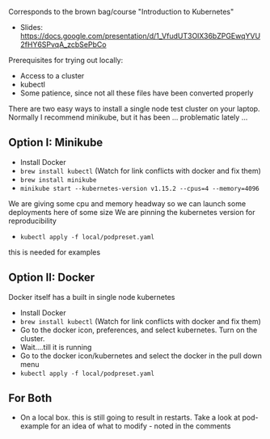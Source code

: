 Corresponds to the brown bag/course "Introduction to Kubernetes"
* Slides: https://docs.google.com/presentation/d/1_VfudUT3OlX36bZPGEwqYVU2fHY6SPvqA_zcbSePbCo

Prerequisites for trying out locally:

* Access to a cluster
* kubectl
* Some patience, since not all these files have been converted properly

There are two easy ways to install a single node test cluster on your laptop. Normally I recommend minikube, but it has been ... problematic lately ...

Option I: Minikube
----

* Install Docker
* `brew install kubectl`
(Watch for link conflicts with docker and fix them)
* `brew install minikube`
* `minikube start --kubernetes-version v1.15.2 --cpus=4 --memory=4096`

We are giving some cpu and memory headway so we can launch some deployments here of some size
We are pinning the kubernetes version for reproducibility

* `kubectl apply -f local/podpreset.yaml`

this is needed for examples

Option II: Docker
-----
Docker itself has a built in single node kubernetes

* Install Docker
* `brew install kubectl`
(Watch for link conflicts with docker and fix them)
* Go to the docker icon, preferences, and select kubernetes. Turn on the cluster.
* Wait....till it is running
* Go to the docker icon/kubernetes and select the docker in the pull down menu
* `kubectl apply -f local/podpreset.yaml`

For Both
----
* On a local box. this is still going to result in restarts. Take a look at pod-example for an idea of what to modify - noted in the comments



